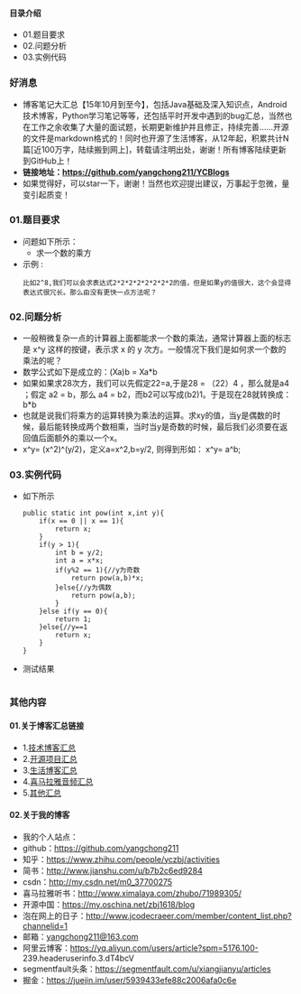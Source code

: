 #### 目录介绍
- 01.题目要求
- 02.问题分析
- 03.实例代码



### 好消息
- 博客笔记大汇总【15年10月到至今】，包括Java基础及深入知识点，Android技术博客，Python学习笔记等等，还包括平时开发中遇到的bug汇总，当然也在工作之余收集了大量的面试题，长期更新维护并且修正，持续完善……开源的文件是markdown格式的！同时也开源了生活博客，从12年起，积累共计N篇[近100万字，陆续搬到网上]，转载请注明出处，谢谢！所有博客陆续更新到GitHub上！
- **链接地址：https://github.com/yangchong211/YCBlogs**
- 如果觉得好，可以star一下，谢谢！当然也欢迎提出建议，万事起于忽微，量变引起质变！



### 01.题目要求
- 问题如下所示：
    - 求一个数的乘方
- 示例 :
    ```
    比如2^8,我们可以会求表达式2*2*2*2*2*2*2*2的值，但是如果y的值很大，这个会显得表达式很冗长。那么由没有更快一点方法呢？
    ```


### 02.问题分析
- 一般稍微复杂一点的计算器上面都能求一个数的乘法，通常计算器上面的标志是 x^y 这样的按键，表示求 x 的 y 次方。一般情况下我们是如何求一个数的乘法的呢？
- 数学公式如下是成立的：(Xa)b = Xa*b
- 如果如果求28次方，我们可以先假定22=a,于是28 = （22）4 ，那么就是a4 ；假定 a2 = b，那么 a4 = b2，而b2可以写成(b2)1。于是现在28就转换成：b*b
- 也就是说我们将乘方的运算转换为乘法的运算。求xy的值，当y是偶数的时候，最后能转换成两个数相乘，当时当y是奇数的时候，最后我们必须要在返回值后面额外的乘以一个x。
- x^y= (x^2)^(y/2)，定义a=x^2,b=y/2, 则得到形如： x^y= a^b;


### 03.实例代码
- 如下所示
    ```
    public static int pow(int x,int y){
        if(x == 0 || x == 1){
            return x;
        }
        if(y > 1){
            int b = y/2;
            int a = x*x;
            if(y%2 == 1){//y为奇数
                return pow(a,b)*x;
            }else{//y为偶数
                return pow(a,b);
            }
        }else if(y == 0){
            return 1;
        }else{//y==1
            return x;
        }
    }
    ```
- 测试结果
    ```

    ```



### 其他内容
#### 01.关于博客汇总链接
- 1.[技术博客汇总](https://www.jianshu.com/p/614cb839182c)
- 2.[开源项目汇总](https://blog.csdn.net/m0_37700275/article/details/80863574)
- 3.[生活博客汇总](https://blog.csdn.net/m0_37700275/article/details/79832978)
- 4.[喜马拉雅音频汇总](https://www.jianshu.com/p/f665de16d1eb)
- 5.[其他汇总](https://www.jianshu.com/p/53017c3fc75d)



#### 02.关于我的博客
- 我的个人站点：
- github：https://github.com/yangchong211
- 知乎：https://www.zhihu.com/people/yczbj/activities
- 简书：http://www.jianshu.com/u/b7b2c6ed9284
- csdn：http://my.csdn.net/m0_37700275
- 喜马拉雅听书：http://www.ximalaya.com/zhubo/71989305/
- 开源中国：https://my.oschina.net/zbj1618/blog
- 泡在网上的日子：http://www.jcodecraeer.com/member/content_list.php?channelid=1
- 邮箱：yangchong211@163.com
- 阿里云博客：https://yq.aliyun.com/users/article?spm=5176.100- 239.headeruserinfo.3.dT4bcV
- segmentfault头条：https://segmentfault.com/u/xiangjianyu/articles
- 掘金：https://juejin.im/user/5939433efe88c2006afa0c6e










